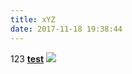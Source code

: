 ```yaml
---
title: xYZ
date: 2017-11-18 19:38:44
---
```

123
<b><a href="#">test</a></b>
![](/images/testImg.jpg)

<!-- md test1.md -->
<!-- md test2.md -->